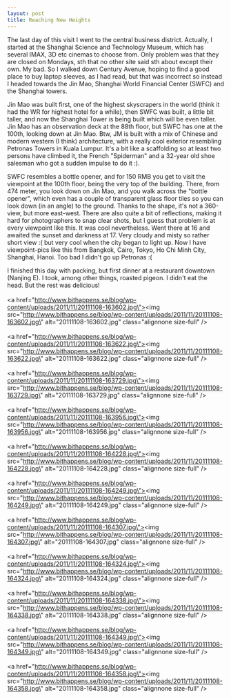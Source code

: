 ```yaml
---
layout: post
title: Reaching New Heights
---
```


The last day of this visit I went to the central business district. Actually, I started at the Shanghai Science and Technology Museum, which has several IMAX, 3D etc cinemas to choose from. Only problem was that they are closed on Mondays, sth that no other site said sth about except their own. My bad. So I walked down Century Avenue, hoping to find a good place to buy laptop sleeves, as I had read, but that was incorrect so instead I headed towards the Jin Mao, Shanghai World Financial Center (SWFC) and the Shanghai towers.

<!--more-->







Jin Mao was built first, one of the highest skyscrapers in the world (think it had the WR for highest hotel for a while), then SWFC was built, a little bit taller, and now the Shanghai Tower is being built which will be even taller. Jin Mao has an observation deck at the 88th floor, but SWFC has one at the 100th, looking down at Jin Mao. Btw, JM is built with a mix of Chinese and modern western (I think) architecture, with a really cool exterior resembling Petronas Towers in Kuala Lumpur. It\'s a bit like a scaffolding so at least two persons have climbed it, the French \"Spiderman\" and a 32-year old shoe salesman who got a sudden impulse to do it :).

SWFC resembles a bottle opener, and for 150 RMB you get to visit the viewpoint at the 100th floor, being the very top of the building. There, from 474 meter, you look down on Jin Mao, and you walk across the \"bottle opener\", which even has a couple of transparent glass floor tiles so you can look down (in an angle) to the ground. Thanks to the shape, it\'s not a 360-view, but more east-west. There are also quite a bit of reflections, making it hard for photographers to snap clear shots, but I guess that problem is at every viewpoint like this. It was cool nevertheless. Went there at 16 and awaited the sunset and darkness at 17. Very cloudy and misty so rather short view :( but very cool when the city began to light up. Now I have viewpoint-pics like this from Bangkok, Cairo, Tokyo, Ho Chi Minh City, Shanghai, Hanoi. Too bad I didn\'t go up Petronas :(

I finished this day with packing, but first dinner at a restaurant downtown (Nanjing E). I took, among other things, roasted pigeon. I didn\'t eat the head. But the rest was delicious!<br /><br /><a href=\"http://www.bithappens.se/blog/wp-content/uploads/2011/11/20111108-163602.jpg\"><img src=\"http://www.bithappens.se/blog/wp-content/uploads/2011/11/20111108-163602.jpg\" alt=\"20111108-163602.jpg\" class=\"alignnone size-full\" /></a><br /><br /><a href=\"http://www.bithappens.se/blog/wp-content/uploads/2011/11/20111108-163622.jpg\"><img src=\"http://www.bithappens.se/blog/wp-content/uploads/2011/11/20111108-163622.jpg\" alt=\"20111108-163622.jpg\" class=\"alignnone size-full\" /></a><br /><br /><a href=\"http://www.bithappens.se/blog/wp-content/uploads/2011/11/20111108-163729.jpg\"><img src=\"http://www.bithappens.se/blog/wp-content/uploads/2011/11/20111108-163729.jpg\" alt=\"20111108-163729.jpg\" class=\"alignnone size-full\" /></a><br /><br /><a href=\"http://www.bithappens.se/blog/wp-content/uploads/2011/11/20111108-163956.jpg\"><img src=\"http://www.bithappens.se/blog/wp-content/uploads/2011/11/20111108-163956.jpg\" alt=\"20111108-163956.jpg\" class=\"alignnone size-full\" /></a><br /><br /><a href=\"http://www.bithappens.se/blog/wp-content/uploads/2011/11/20111108-164228.jpg\"><img src=\"http://www.bithappens.se/blog/wp-content/uploads/2011/11/20111108-164228.jpg\" alt=\"20111108-164228.jpg\" class=\"alignnone size-full\" /></a><br /><br /><a href=\"http://www.bithappens.se/blog/wp-content/uploads/2011/11/20111108-164249.jpg\"><img src=\"http://www.bithappens.se/blog/wp-content/uploads/2011/11/20111108-164249.jpg\" alt=\"20111108-164249.jpg\" class=\"alignnone size-full\" /></a><br /><br /><a href=\"http://www.bithappens.se/blog/wp-content/uploads/2011/11/20111108-164307.jpg\"><img src=\"http://www.bithappens.se/blog/wp-content/uploads/2011/11/20111108-164307.jpg\" alt=\"20111108-164307.jpg\" class=\"alignnone size-full\" /></a><br /><br /><a href=\"http://www.bithappens.se/blog/wp-content/uploads/2011/11/20111108-164324.jpg\"><img src=\"http://www.bithappens.se/blog/wp-content/uploads/2011/11/20111108-164324.jpg\" alt=\"20111108-164324.jpg\" class=\"alignnone size-full\" /></a><br /><br /><a href=\"http://www.bithappens.se/blog/wp-content/uploads/2011/11/20111108-164338.jpg\"><img src=\"http://www.bithappens.se/blog/wp-content/uploads/2011/11/20111108-164338.jpg\" alt=\"20111108-164338.jpg\" class=\"alignnone size-full\" /></a><br /><br /><a href=\"http://www.bithappens.se/blog/wp-content/uploads/2011/11/20111108-164349.jpg\"><img src=\"http://www.bithappens.se/blog/wp-content/uploads/2011/11/20111108-164349.jpg\" alt=\"20111108-164349.jpg\" class=\"alignnone size-full\" /></a><br /><br /><a href=\"http://www.bithappens.se/blog/wp-content/uploads/2011/11/20111108-164358.jpg\"><img src=\"http://www.bithappens.se/blog/wp-content/uploads/2011/11/20111108-164358.jpg\" alt=\"20111108-164358.jpg\" class=\"alignnone size-full\" /></a>